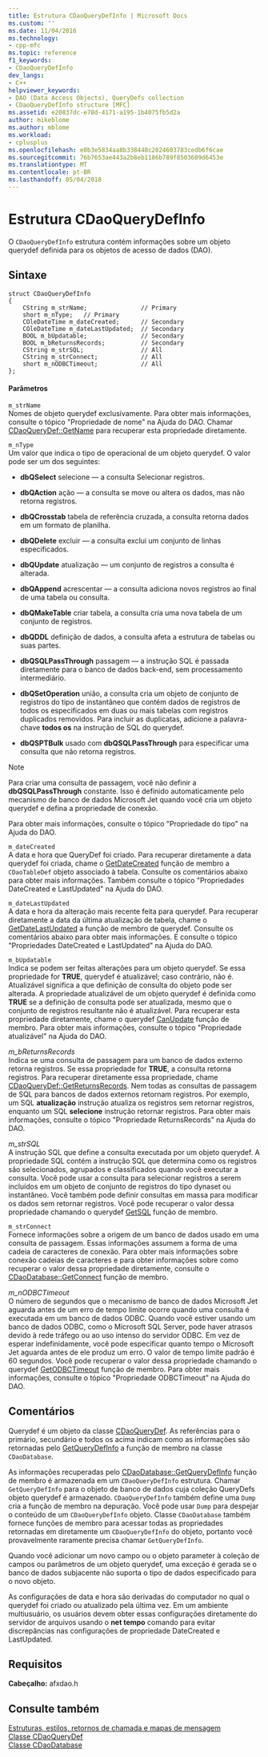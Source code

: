 ```yaml
---
title: Estrutura CDaoQueryDefInfo | Microsoft Docs
ms.custom: ''
ms.date: 11/04/2016
ms.technology:
- cpp-mfc
ms.topic: reference
f1_keywords:
- CDaoQueryDefInfo
dev_langs:
- C++
helpviewer_keywords:
- DAO (Data Access Objects), QueryDefs collection
- CDaoQueryDefInfo structure [MFC]
ms.assetid: e20837dc-e78d-4171-a195-1b4075fb5d2a
author: mikeblome
ms.author: mblome
ms.workload:
- cplusplus
ms.openlocfilehash: e0b3e5834aa8b338448c2024603783cedb6f6cae
ms.sourcegitcommit: 76b7653ae443a2b8eb1186b789f8503609d6453e
ms.translationtype: MT
ms.contentlocale: pt-BR
ms.lasthandoff: 05/04/2018
---
```

# <a name="cdaoquerydefinfo-structure"></a>Estrutura CDaoQueryDefInfo
O `CDaoQueryDefInfo` estrutura contém informações sobre um objeto querydef definida para os objetos de acesso de dados (DAO).  
  
## <a name="syntax"></a>Sintaxe  
  
```  
struct CDaoQueryDefInfo  
{  
    CString m_strName;               // Primary  
    short m_nType;   // Primary  
    COleDateTime m_dateCreated;      // Secondary  
    COleDateTime m_dateLastUpdated;  // Secondary  
    BOOL m_bUpdatable;               // Secondary  
    BOOL m_bReturnsRecords;          // Secondary  
    CString m_strSQL;                // All  
    CString m_strConnect;            // All  
    short m_nODBCTimeout;            // All  
};  
```  
  
#### <a name="parameters"></a>Parâmetros  
 `m_strName`  
 Nomes de objeto querydef exclusivamente. Para obter mais informações, consulte o tópico "Propriedade de nome" na Ajuda do DAO. Chamar [CDaoQueryDef::GetName](../../mfc/reference/cdaoquerydef-class.md#getname) para recuperar esta propriedade diretamente.  
  
 `m_nType`  
 Um valor que indica o tipo de operacional de um objeto querydef. O valor pode ser um dos seguintes:  
  
- **dbQSelect** selecione — a consulta Selecionar registros.  
  
- **dbQAction** ação — a consulta se move ou altera os dados, mas não retorna registros.  
  
- **dbQCrosstab** tabela de referência cruzada, a consulta retorna dados em um formato de planilha.  
  
- **dbQDelete** excluir — a consulta exclui um conjunto de linhas especificados.  
  
- **dbQUpdate** atualização — um conjunto de registros a consulta é alterada.  
  
- **dbQAppend** acrescentar — a consulta adiciona novos registros ao final de uma tabela ou consulta.  
  
- **dbQMakeTable** criar tabela, a consulta cria uma nova tabela de um conjunto de registros.  
  
- **dbQDDL** definição de dados, a consulta afeta a estrutura de tabelas ou suas partes.  
  
- **dbQSQLPassThrough** passagem — a instrução SQL é passada diretamente para o banco de dados back-end, sem processamento intermediário.  
  
- **dbQSetOperation** união, a consulta cria um objeto de conjunto de registros do tipo de instantâneo que contém dados de registros de todos os especificados em duas ou mais tabelas com registros duplicados removidos. Para incluir as duplicatas, adicione a palavra-chave **todos os** na instrução de SQL do querydef.  
  
- **dbQSPTBulk** usado com **dbQSQLPassThrough** para especificar uma consulta que não retorna registros.  
  
> [!NOTE]
>  Para criar uma consulta de passagem, você não definir a **dbQSQLPassThrough** constante. Isso é definido automaticamente pelo mecanismo de banco de dados Microsoft Jet quando você cria um objeto querydef e defina a propriedade de conexão.  
  
 Para obter mais informações, consulte o tópico "Propriedade do tipo" na Ajuda do DAO.  
  
 `m_dateCreated`  
 A data e hora que QueryDef foi criado. Para recuperar diretamente a data querydef foi criada, chame o [GetDateCreated](../../mfc/reference/cdaotabledef-class.md#getdatecreated) função de membro a `CDaoTableDef` objeto associado à tabela. Consulte os comentários abaixo para obter mais informações. Também consulte o tópico "Propriedades DateCreated e LastUpdated" na Ajuda do DAO.  
  
 `m_dateLastUpdated`  
 A data e hora da alteração mais recente feita para querydef. Para recuperar diretamente a data da última atualização de tabela, chame o [GetDateLastUpdated](../../mfc/reference/cdaoquerydef-class.md#getdatelastupdated) a função de membro de querydef. Consulte os comentários abaixo para obter mais informações. E consulte o tópico "Propriedades DateCreated e LastUpdated" na Ajuda do DAO.  
  
 `m_bUpdatable`  
 Indica se podem ser feitas alterações para um objeto querydef. Se essa propriedade for **TRUE**, querydef é atualizável; caso contrário, não é. Atualizável significa a que definição de consulta do objeto pode ser alterada. A propriedade atualizável de um objeto querydef é definida como **TRUE** se a definição de consulta pode ser atualizada, mesmo que o conjunto de registros resultante não é atualizável. Para recuperar esta propriedade diretamente, chame o querydef [CanUpdate](../../mfc/reference/cdaoquerydef-class.md#canupdate) função de membro. Para obter mais informações, consulte o tópico "Propriedade atualizável" na Ajuda do DAO.  
  
 *m_bReturnsRecords*  
 Indica se uma consulta de passagem para um banco de dados externo retorna registros. Se essa propriedade for **TRUE**, a consulta retorna registros. Para recuperar diretamente essa propriedade, chame [CDaoQueryDef::GetReturnsRecords](../../mfc/reference/cdaoquerydef-class.md#getreturnsrecords). Nem todas as consultas de passagem de SQL para bancos de dados externos retornam registros. Por exemplo, um SQL **atualização** instrução atualiza os registros sem retornar registros, enquanto um SQL **selecione** instrução retornar registros. Para obter mais informações, consulte o tópico "Propriedade ReturnsRecords" na Ajuda do DAO.  
  
 *m_strSQL*  
 A instrução SQL que define a consulta executada por um objeto querydef. A propriedade SQL contém a instrução SQL que determina como os registros são selecionados, agrupados e classificados quando você executar a consulta. Você pode usar a consulta para selecionar registros a serem incluídos em um objeto de conjunto de registros do tipo dynaset ou instantâneo. Você também pode definir consultas em massa para modificar os dados sem retornar registros. Você pode recuperar o valor dessa propriedade chamando o querydef [GetSQL](../../mfc/reference/cdaoquerydef-class.md#getsql) função de membro.  
  
 `m_strConnect`  
 Fornece informações sobre a origem de um banco de dados usado em uma consulta de passagem. Essas informações assumem a forma de uma cadeia de caracteres de conexão. Para obter mais informações sobre conexão cadeias de caracteres e para obter informações sobre como recuperar o valor dessa propriedade diretamente, consulte o [CDaoDatabase::GetConnect](../../mfc/reference/cdaodatabase-class.md#getconnect) função de membro.  
  
 *m_nODBCTimeout*  
 O número de segundos que o mecanismo de banco de dados Microsoft Jet aguarda antes de um erro de tempo limite ocorre quando uma consulta é executada em um banco de dados ODBC. Quando você estiver usando um banco de dados ODBC, como o Microsoft SQL Server, pode haver atrasos devido à rede tráfego ou ao uso intenso do servidor ODBC. Em vez de esperar indefinidamente, você pode especificar quanto tempo o Microsoft Jet aguarda antes de ele produz um erro. O valor de tempo limite padrão é 60 segundos. Você pode recuperar o valor dessa propriedade chamando o querydef [GetODBCTimeout](../../mfc/reference/cdaoquerydef-class.md#getodbctimeout) função de membro. Para obter mais informações, consulte o tópico "Propriedade ODBCTimeout" na Ajuda do DAO.  
  
## <a name="remarks"></a>Comentários  
 Querydef é um objeto da classe [CDaoQueryDef](../../mfc/reference/cdaoquerydef-class.md). As referências para o primário, secundário e todos os acima indicam como as informações são retornadas pelo [GetQueryDefInfo](../../mfc/reference/cdaodatabase-class.md#getquerydefinfo) a função de membro na classe `CDaoDatabase`.  
  
 As informações recuperadas pelo [CDaoDatabase::GetQueryDefInfo](../../mfc/reference/cdaodatabase-class.md#getquerydefinfo) função de membro é armazenada em um `CDaoQueryDefInfo` estrutura. Chamar `GetQueryDefInfo` para o objeto de banco de dados cuja coleção QueryDefs objeto querydef é armazenado. `CDaoQueryDefInfo` também define uma `Dump` cria a função de membro na depuração. Você pode usar `Dump` para despejar o conteúdo de um `CDaoQueryDefInfo` objeto. Classe `CDaoDatabase` também fornece funções de membro para acessar todas as propriedades retornadas em diretamente um `CDaoQueryDefInfo` do objeto, portanto você provavelmente raramente precisa chamar `GetQueryDefInfo`.  
  
 Quando você adicionar um novo campo ou o objeto parameter à coleção de campos ou parâmetros de um objeto querydef, uma exceção é gerada se o banco de dados subjacente não suporta o tipo de dados especificado para o novo objeto.  
  
 As configurações de data e hora são derivadas do computador no qual o querydef foi criado ou atualizado pela última vez. Em um ambiente multiusuário, os usuários devem obter essas configurações diretamente do servidor de arquivos usando o **net tempo** comando para evitar discrepâncias nas configurações de propriedade DateCreated e LastUpdated.  
  
## <a name="requirements"></a>Requisitos  
 **Cabeçalho:** afxdao.h  
  
## <a name="see-also"></a>Consulte também  
 [Estruturas, estilos, retornos de chamada e mapas de mensagem](../../mfc/reference/structures-styles-callbacks-and-message-maps.md)   
 [Classe CDaoQueryDef](../../mfc/reference/cdaoquerydef-class.md)   
 [Classe CDaoDatabase](../../mfc/reference/cdaodatabase-class.md)
